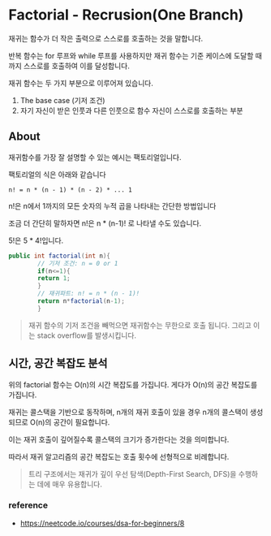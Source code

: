 # Factorial - Recrusion(One Branch)

재귀는 함수가 더 작은 출력으로 스스로를 호출하는 것을 말합니다.

반복 함수는 for 루프와 while 루프를 사용하지만 재귀 함수는 기준 케이스에 도달할 때까지 스스로를 호출하여 이를 달성합니다.

재귀 함수는 두 가지 부분으로 이루어져 있습니다.

1. The base case (기저 조건)
2. 자기 자신이 받은 인풋과 다른 인풋으로 함수 자신이 스스로를 호출하는 부분

## About

재귀함수를 가장 잘 설명할 수 있는 예시는 팩토리얼입니다.

팩토리얼의 식은 아래와 같습니다

```text
n! = n * (n - 1) * (n - 2) * ... 1 
```

n!은 n에서 1까지의 모든 숫자의 누적 곱을 나타내는 간단한 방법입니다

조금 더 간단히 말하자면 n!은 n * (n-1)! 로 나타낼 수도 있습니다.

5!은 5 * 4!입니다.

```java
public int factorial(int n){
        // 기저 조건: n = 0 or 1
        if(n<=1){
        return 1;
        }
        // 재귀파트: n! = n * (n - 1)!
        return n*factorial(n-1);
        }

```

> 재귀 함수의 기저 조건을 빼먹으면 재귀함수는 무한으로 호출 됩니다. 그리고 이는 stack overflow를 발생시킵니다.

## 시간, 공간 복잡도 분석

위의 factorial 함수는 O(n)의 시간 복잡도를 가집니다. 게다가 O(n)의 공간 복잡도를 가집니다.

재귀는 콜스택을 기반으로 동작하며, n개의 재귀 호출이 있을 경우 n개의 콜스택이 생성되므로 O(n)의 공간이 필요합니다.

이는 재귀 호출이 깊어질수록 콜스택의 크기가 증가한다는 것을 의미합니다.

따라서 재귀 알고리즘의 공간 복잡도는 호출 횟수에 선형적으로 비례합니다.

> 트리 구조에서는 재귀가 깊이 우선 탐색(Depth-First Search, DFS)을 수행하는 데에 매우 유용합니다.

### reference

- https://neetcode.io/courses/dsa-for-beginners/8
